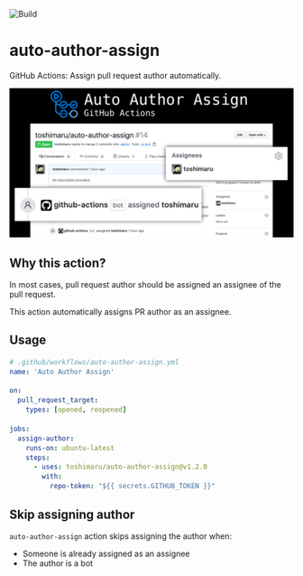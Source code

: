 ![Build](https://github.com/toshimaru/auto-author-assign/workflows/Build/badge.svg)

# auto-author-assign

GitHub Actions: Assign pull request author automatically.

![OG image](./img/auto-author-assign.jpg)

## Why this action?

In most cases, pull request author should be assigned an assignee of the pull request.

This action automatically assigns PR author as an assignee.

## Usage

```yaml
# .github/workflows/auto-author-assign.yml
name: 'Auto Author Assign'

on:
  pull_request_target:
    types: [opened, reopened]

jobs:
  assign-author:
    runs-on: ubuntu-latest
    steps:
      - uses: toshimaru/auto-author-assign@v1.2.0
        with:
          repo-token: "${{ secrets.GITHUB_TOKEN }}"
```

## Skip assigning author

`auto-author-assign` action skips assigning the author when:

- Someone is already assigned as an assignee
- The author is a bot
